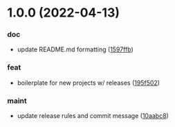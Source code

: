 # 1.0.0 (2022-04-13)


### doc

* update README.md formatting ([1597ffb](https://github.com/vladdoster/versioned-repository-boilerplate/commit/1597ffbab5c1e0cd7446c144e7cec75270563e7d))

### feat

* boilerplate for new projects w/ releases ([195f502](https://github.com/vladdoster/versioned-repository-boilerplate/commit/195f502d7605def3bb28cd981315f4f42f453c65))

### maint

* update release rules and commit message ([10aabc8](https://github.com/vladdoster/versioned-repository-boilerplate/commit/10aabc807efc18edc0d56cee5ff269979b127204))
